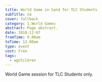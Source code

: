 ```yaml
---
title: World Game in Sand for TLC Students
subTitle: na
cover: fallback
category: 1.World Games
abstract: Page abstract.
date: 2018-11-07
fromTime: 9.00am
toTime: 12.00am
type: event
cost: Free
tags:
  - wgChildren
---
```


World Game session for TLC Students only.

